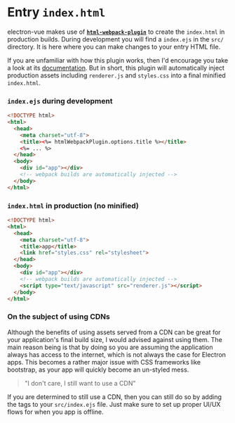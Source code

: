 # Entry `index.html`

electron-vue makes use of [**`html-webpack-plugin`**](https://github.com/ampedandwired/html-webpack-plugin) to create the `index.html` in production builds. During development you will find a `index.ejs` in the `src/` directory. It is here where you can make changes to your entry HTML file.

If you are unfamiliar with how this plugin works, then I'd encourage you take a look at its [documentation](https://www.npmjs.com/package/html-webpack-plugin). But in short, this plugin will automatically inject production assets including `renderer.js` and `styles.css` into a final minified `index.html`.

### `index.ejs` during development

```html
<!DOCTYPE html>
<html>
  <head>
    <meta charset="utf-8">
    <title><%= htmlWebpackPlugin.options.title %></title>
    <%= ... %>
  </head>
  <body>
    <div id="app"></div>
    <!-- webpack builds are automatically injected -->
  </body>
</html>
```

### `index.html` in production \(no minified\)

```html
<!DOCTYPE html>
<html>
  <head>
    <meta charset="utf-8">
    <title>app</title>
    <link href="styles.css" rel="stylesheet">
  </head>
  <body>
    <div id="app"></div>
    <!-- webpack builds are automatically injected -->
    <script type="text/javascript" src="renderer.js"></script>
  </body>
</html>
```

### On the subject of using CDNs

Although the benefits of using assets served from a CDN can be great for your application's final build size, I would advised against using them. The main reason being is that by doing so you are assuming the application always has access to the internet, which is not always the case for Electron apps. This becomes a rather major issue with CSS frameworks like bootstrap, as your app will quickly become an un-styled mess.

> "I don't care, I still want to use a CDN"

If you are determined to still use a CDN, then you can still do so by adding the tags to your `src/index.ejs` file. Just make sure to set up proper UI/UX flows for when you app is offline.

